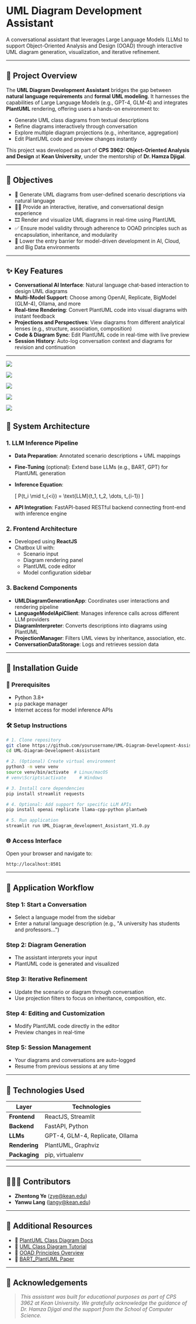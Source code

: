 
# UML Diagram Development Assistant

A conversational assistant that leverages Large Language Models (LLMs) to support Object-Oriented Analysis and Design (OOAD) through interactive UML diagram generation, visualization, and iterative refinement.

---

## 🧠 Project Overview

The **UML Diagram Development Assistant** bridges the gap between **natural language requirements** and **formal UML modeling**. It harnesses the capabilities of Large Language Models (e.g., GPT-4, GLM-4) and integrates **PlantUML** rendering, offering users a hands-on environment to:

- Generate UML class diagrams from textual descriptions
- Refine diagrams interactively through conversation
- Explore multiple diagram projections (e.g., inheritance, aggregation)
- Edit PlantUML code and preview changes instantly

This project was developed as part of **CPS 3962: Object-Oriented Analysis and Design** at **Kean University**, under the mentorship of **Dr. Hamza Djigal**.

---

## 🎯 Objectives

- 📐 Generate UML diagrams from user-defined scenario descriptions via natural language
- 🧑‍💻 Provide an interactive, iterative, and conversational design experience
- 🎞️ Render and visualize UML diagrams in real-time using PlantUML
- ✅ Ensure model validity through adherence to OOAD principles such as encapsulation, inheritance, and modularity
- 🚀 Lower the entry barrier for model-driven development in AI, Cloud, and Big Data environments

---

## ✨ Key Features

- **Conversational AI Interface**: Natural language chat-based interaction to design UML diagrams
- **Multi-Model Support**: Choose among OpenAI, Replicate, BigModel (GLM-4), Ollama, and more
- **Real-time Rendering**: Convert PlantUML code into visual diagrams with instant feedback
- **Projections and Perspectives**: View diagrams from different analytical lenses (e.g., structure, association, composition)
- **Code & Diagram Sync**: Edit PlantUML code in real-time with live preview
- **Session History**: Auto-log conversation context and diagrams for revision and continuation

---

![](https://img.plantuml.biz/plantuml/svg/bLRTRzis47yteF_Xa3vqVKYNVcsDKGHrdRKBq1R1lEwTaKuo6uhKI2gUD_H_tnr5onJjpjXBOjxzxll7ezuwBwplMmLdNpvzX6if6YjQkCO7LAPhKNjOE2S9HR_EIUw5L5Z15uUm5FGdMfmLisBs65P-gn24hi2liKLmwBtKZIjcxbxgJh3lKWdd5jvRUTTxl2cDNic_4IuECE-DzeF3EwEg0_KxKTutrlIwMXfbB3ogB-hNTNs8CxP26p7FonVuQXAg8pUYmQCeBkaQQwcffj8RItM4_zGiX_OCX8EUVepIZq8tFJc3JwP21OlRcu1HgeL7IZPhVwTw7D6xPl-6ca97VpOUea5Z4NNixTPvRAaNLB6mss9ciQInDDIVqxCxWt-A6S1ZkBMo9MlO67jVAxFX0g2aIJhumU6VFLb9ePumc3Ii8E_BPtDO6btBfhV8PS4g3ZRaN0OLYJEhvtF2ASeIfeq9HYvemZapUq71riB3HlerB8OMbYJ8O2_dy04rMk4Halg7b9ge8KLczceEl_pbBSrWxDYIaWXME2Zud5dzD8zZceOPfXL5cSdF5AYInwAGzBZ9wpaikavjHvjRQxvIbwJHGpp1shqmCx-aVei7dAReI9946rYmGfePisW__dpY5tFuG-A6v_w0rWcE1xyIcupT1iSFf8tdt9RfOf47ypdp42mrRb9PRasqUMziImpWHR8qbeb-sCOwO8xCwXaHY7fKedEqa2YFbfXAutCTjH67hdI3Vb3dzYzvs2KjX6dnryABE7LMyZ6t978jgg-zyt43tFAAGKykXl45NH0Uz9iOjYB6bsjuXtv3jtwicCSGPna0uLpClWrhOH6MYKKLadHhsRdXvYIJvIK5v-VfHTs99jTmn8NRjZjD-BeJ7Z1nfvZGOeoIad1qCUd6Jdf0Zj57MdmnuwKwfXeFariVPTcaUMt63KlAxFwcgfHUtESRNQg-mXzfHn1gsl1YDdOMdZwzIfiAStZpHWwsLrS4vCt6c2JNxs8ckNyNjQTZ3abZC3BPRpaqLGrEaywS0kzxTO3SS-T_8lypWOnzfmtIYJ0uvLx03cDbQ4BW4-rDM7qw0-RGP-EHNvbE2QbvAT5N4WolRaaqqwG6RpemzVHD_PrWVjl9KgZzmns-tE9TPn3jaB0m0scmSkISlewQDIakgRsaOV-SI8XZ-VCYH8fFApsyv_JGKHMTHSTV3vmTrOx1VHNBYfpYhaTw7d5-PxmtBNi_ycBHqqY1BfD0fcET21y2DdnljOCuHif2lAK3VR8Mity1)



![](https://img.plantuml.biz/plantuml/svg/bLRBRjim4BmRq3yGxg6Fm47Qea2HGn4tGOi02H3Kw5bWg9NCXYO9adBY1ldtBgs7AObIdOljQ6TtPuUpL2wieyQL6q7clszlo1MdXQ4RSWLR44flG3goj9OZ2dyjo59IiSC_oOq7p9DPCdjBLcudW52P4RU63H0Bpd5Ps6Hc7xZKr1TaWbgxTCxm-zB1DLDonVy2EHjWVYZfgeBtIcI3y7VA7WgZIfbTAg4CUPEVvL_pV8XJ9WDJOpwnp_2bqqfZ6Lf059NCwkWHaip9Sp8ZLKk2w1hy4oGOwhYIIwqh224BoXpVGYgeB4eidsvK1g8RuzA1qGRmimxiGUcUjNzgwyS1S10yiI20kLwZT--xqQoY6hPi8Tee1jQcfVNbZTferyRWoHaQv3CitWODI1IqYRMFcG1g42ctI7AlIxf60PNPLP0N_t4GygOcVkjvBpM_5DohtjEn8v_cAItHVj9nLZLuW5qGH5vQuQYJgfvmoHsd0fqv9jwKCg-SilRAzK7__eH3DqmUUy1-wb2Z1mTFm70nss3HEZZA_SweFsWY3DzIYIe5rBUK2telmAjJOnhJijAWGLmGgRjJhSKkUDpIAi2bqOfHLfU1z5VKqHLgx_UuuIPKWGCQB85dqd0AZyi3SYuW5kEPDrVEsxDefjcWgDueF6jyO82Yb18UEsO8beJXlHErK1tgcYyrO3NE37rOw0QysSf1dH2WIjSYUhgjS08ak798ktUU9yzup-5ElP30NVwucZNpuGEn5asph1N6gOWEKoj_LpbLHLX4zYzzv6xTMzCMlyRNae2EvzCCzM2ZJ8PhUGITflwUoc3vUXsM1_dkS6GxB5jVesnDSLaGCfohGIYPywAiDdKQsb24ZAFz0oooUwbUvBz0x0lPDTUuisFli_d7EVcmMEo_HwxgSuBC7ENoo3AHk_2r9SQMFwoJp2ADJa-_HUwpSu8MmvGHO_gaCLP7fCOshacRCk0nRV-NFzKxcGtCUKpBQD9KdsZ2Y5wJELF37eQwm1N0_t7_0G00)




![](https://editor.plantuml.com/uml/bLRTSzCu47_tZF-7dV80F9JZet3N3DCXjC0nGpiTSl2ksXj785j6aXioD_plx4gA8olXohsqqUvlltzQ-PLrmhYXLN3qwV83N4ZH6D721TwYqdsBdOEvjP9GzEkOv4v8XJLyiWZdWlv4YwEoA8lxf5_A3a5KJXjR5lu_URPeZa1O6EZ7AFqWkcOG3SAbhb71_FgznoZLmZqbcvMxKGEEw6rc7x6hqKH_9XwYGMCGkv38OcCTjd2ZXwuMPbCM1YkgeL7u6uKUmRzb0N0VherioHhMsdnTAhtc0g2YiYqyiFXj82ifr4C6auOLvFtyoGpETRUKpM2Gou85EYUxnlgSAwyYSMRrT4OuHLd2j37Uo7gDFsTcpoZOIZXOIxU2UMXXHO8CTZA3TzYX4GuXgJ-ar4GDAJApvpDuyzqPci7OiNDAmbjXKF0vitenYsEQXWdJYgBCv4yALCj3KKXwsEIl6SpxNcr6cskZlr2NfEv2FC7QdJ0pFwL-YrkSfcX9aaGBB5WWpOnPj1j_Fl77C_WiSSrplqLZ1SU3lubDscoyurlIndDkotGno8EvoZnuomxNgIot9jgyrQOb1eYk9cl3HDzluz9Z3ipg2H68UbIXjR1mb4TBJANnsPxQYA4hVT07TMv_miEkjAcdnLy89-BKMSd7t9B8DQ-_3DR53N0jA6Lqv2ACp-kySA_VnB05CRvQmMjqQxhrOyKyXZXB3_3dilWHriBSBnE3oYTfLxAtuUOaa-Kb1SV7wKNTYYRNSCJvsxOzJVYw5UunSQkOq6ACaf9mT37fnbQwHuxHHrfyMV1I7LEDXycjZx9iqhmsuuObPNP_KrLAB-xp-wvIGur_q8uWrBJXPJ5s5XuzEakR2ZDu-L86sxCp0l9cOqoIwoynazn_YThHCOUaCHYPxBSScgg2qwGpTu5tlTf3xhZpFv7_cK36lhiDqeamEEMUnuQnCZGXy1tjJLXzTmRCeIlja5-PNWdPyL9oAuJmwbP4iuxKu7GFUZbzK_yXcDlqiX9gzt3xpvnurnb4EyGlJ4yQh2qvDtfeLgGufVQIXlrp8ZwEuSyB7oa-hVJm7jD3HrNq1Yr_FN1sL3jwztKiAtAAknxfUS3vZNPEj-pzm8j5JoC5Eaq2wPvrmdy86F-zrGPnZ9I5U4K7-huhYvy0)




![](https://img.plantuml.biz/plantuml/svg/lHhDRkCs-XuWxq2aX_5qdC5qjmMsGJke9-Dc3DY9ONlci1U1bcYR3IKA8cLFMiojBr2WsEjU-e3x2FjHf6nI8cLdVdf9BFBxv_TBwISXSI7BbA6BjvCnUatnki0fUassXF4y9Pb40o4eGC6lIrWNT9sXiTg-E3yxFtk2vlA14II8b3HR2xJY1Lh20obGGN22bvHH-N1-9kvfbcD5EsPOY86K1LsMaenYditfhmIzQC7yp3EfgIyvIrhRht1ylovucINNd07NhrOlLlzQhTfml4X8OM3-4V-JVEUmoe4CNfCZKBWe-2wuAq1TmkL3JgvRKk7lapXPALiPJkZYcXS4NVCqvnaOM5oWtyxFa1OMmIcOGxWX6Icmf3mRvBa6GUWIpBKbXQZM8o61qXMGEgoznXBFOHaO6Go6itK9Zr7A4yAYc55WUeN6PdcYLWSvlQxM3KwYHOXe1fhb1O6_LxLpZ0vh1Xh7acv9v3Aw0iyem2LS68UW0w2bg-ofTeNY5zVoM6WX49pdZCRQBc2a5LsNsdesrBC89A0oYdfFpGBZE8bA0NGTfDxJAxJbD35G0eFinw488x5isA6d5QD9hI_WlEAS4PovQ1wRzsozEoWedIXc44PDvgw05fpDnGNA2nuJ8RIwy93cikTu7Jn8ybwv4EI5FhBWB04NPSwC1puhI0pH5J6MHWKHuFM2zEeVDKeVaVSaBYi6YJ5lbC4HWw2kVC2wm9QzOb3K6Bb9zAdhOo181a5UO_Pi2WSvG9LVu3mg_k1e0PrYC7_b3GUxRAYAnmVRd1zKtDUXxO-uVMIR2Ea87gqapYdu0c3I5NrS52bCNCgDmZMHSayUchm02CoKSvf9pzOI2uY4eYcXvgliTKos-engSsatSa3M-ym7RgfSQmr8ek7qJN8uZikqP1XeEYJ3hXjA2U5eqf5A4lUG-gZhOEfT9t6qJgYF5BPr6dgXUH1zrBH_JRxXgbyqdWM8PI0YoIEUamnJOw8mvMuY1T7fctmY7SuOJh4XSbmLE0Umfq5I5cybg2ZUbDbzCvCqk2xf-f5YVqJ-QDVVPku8LzSJ2YZOQajZ4WZ-TfZeV4tsUVWGjP-KM0CrQXzw7Xtxg4kz4qFB7pHEaV6frP2-DaeEcKFko3BI9GSKyDk4P6kQaKYrZW6Aq52dM6g2qATtIk8Sc444k7opfR-UYEXut7H_OXESGHgq76wBASDBHgB3gRhk59S5w2wj_MCEfJgu1ml-qMxaajVaeFE045RQ467JvWK5osFM85v1Hal6u_kz-nI4LMujDZGN-s3sCQFPXXGKPgMOV75UWCjZge7_1iKWdbRuRr1Bq1GA0HJGvCknMXCPUHrOfLwhCr1mbhSbHCG5pIk1Jd529vG2Cze-e1XVGxA1JbdtH4xoTgg40bnHHfem9jmaJGbCwsaEze1gke177vLWasRIRxGZBERGpG4r0N86k9dTQZQX--aH4l6Myb9qJuG1ADCeXO339Su7uYNMpZmx25fIMHQKWWhi58i4JaixbriYD59Luy4IwaXwgLZNfb1vYgpeUyjPDQGzyC2pi1AZI__pJarMMVMwKsC8X61K7GwqDdi0OVozPHnjD9-9J4j03bxPQyPYN105a96T8rSlu7z-4_aSg1xHktjspqs1bqNRfrhqZpOcf_Ao6tL_1tlK1EqkLZUYRQzH9mCfBEDml3nBVAxZCG7DybA6cebkL5vA6rS_VffasirOxIkzEYlPEWVayYQxHYmaIkvKjMag3g9zsFPCHBTc0tLPLES5Y22T6jnCkKy7LUiN7SqLBkUGKW8ALkE248BhX5Y2KlN1kQ9yAwjxMtIjEoVdYd8EP83uND6k-y8VVb2iQFpoPLtHdlscLpuWA_NObtHQDbU5FGvEadrn0HCwgQ7WpEsO8PWDQCjkzOPfXbqimSiYLcF6Yk_3iUvWmpStKpqQy6wbFLDtjADoOoRJUdHqejAs3ir4rKTUXMw4MvU0UzORd2MCEADBf7nOjrB-cp8eLmpQkmrdwe8CKfgw-d-yH2VEhOypOQr8PJvx9lmiqWqEHAPmnA9J97E166_KHAOo1OZmADO-OesBeSz3jJOQIIXqb1z7jjd0Lc-1kWqqc4x7e-l1OdHt6or6Y_6mTZ3qumblc2wwoBqRpkRmtoQuVV7y-nREP3YV3sw6qUnkF8m6y_belXZSBcmq7EJduBwT3sSscWhbRepHxM8ucyw62nVHyjcsXky6Yy7i86SqkdPr_Dz___fF24j9w47uuwyGWYMW1-_FtoyyuK4XMhSmBwXW9LcP6bSvdFxTT7Wx6EdViw4-iA7P6ey7au7-_MfqCxbxFHo7yiC2SdE8nNGCfW7tqKytiy7qpRlHl-tAzGJDxC7l_2pq8ktYcmlqzULbzJzm8tzLrLyCeO9UdaR8SpNtU2AX4T6bv65b4sbVsRZevsU1OlRy-SlWoyShTIbSeNSW-zg20s9N4JYDzJ4AtVnRQVuqfbwqZ-0KiDiHh2wL3wXXxr8q3daxS8e7lm-1Urmk1EepJGYsMsuxyPmakHyX8BkTSso9djIVEDnoII2BPF0FIPuZlWfvYyf24mYlAioWDsN0GYSs2Mq2hCAaGJDSaKC8CuR4Wv0aXPtw2m047HlQyU9-nVZk_0mgE5ACbK2L00LTRwGIeHNTYcJbEg10GbShegvbq9QIdHePr2KuI8yKb6a8z1SQXrisW1MbQiuhTJoybrnAdYhc7PyPQ6a4oc4VIgkIGPZi1OXszwwWpOiECuCZFGAAVcK5fniINRO8Vy3mfcg0XJ9mMcOcgf1g7mysKd3ZyGGwZ950lRkSP8DH7zsC9vVVzg6Kc9THC8_A-FbJLuoVuA5CsVy1)




![](https://img.plantuml.biz/plantuml/svg/hLdRRkCs47qFa7yWt8UwG19ijoXGv66nRf8k32HD43Veey18jCr6fbIIiflz-Wvl4abHijojWNLaQUOCENFcGkrd8J6NpQv4ivU7UtHByORZ7RebUr9MzOumYHP2K922gqkq8dytXEN42SxEpyxFlaSh-LuI98YKb6t4-Pbuewp62aXOXGNdrU6FBStV6142VKp9VE5LK_zQyOBmJlB7OKcSlstWWXKtLLbnzDtwm_gNzJeb_m18U4CM9TqmlQSSlWXFYJw1EsXEQzZlfANuyjCNT4_Ny8yHOyAAVyn_8Zz_61K_Re5Laemkl1CODAj5UgRMQvmNgTNTqZq5k1EsxpHIor1yyfmARCAv187PYo1yXh10ZL2XgpiPD5lKTKbpB6d5dY3GmiZHI6e5pW29bSIIF606WWPGg1kHB6I3vVWNmWZNq615o-EwZgJlCTiqWFTG5QHyubKEbYe3NfQxziQOrgAcDoK5NZejyojIiMjQAlhMdC1tQAqmpuSizjMr5kr-Hme0z1V9rUPzXzNTtKsiSLEnFU52E-mMIxo2u86YTRI-ZZJk_W6x39Ve_lu1BPwMMfJOc-0MMsCiTyxF99LGRVnorOK8_LdnjtLP7OpIab590HbAKmCnK_IiaKSM9q2_wf_dPmW-Yb_eyXFmvnejSkL75N6dOcI0atGFhD4aqqfKgMWcNOC_BIh9FCrCFvt_425Ozgbx-X9TMjljsgmCscDEyMj9X94kI0h3NmuOlqOtd2WHHWveWDIz9Mc2wpjrRRQbunPW3SIvnJAQBOy3tJJn8rMFb85odyDEqTDG005B0uWUgmFJrltFm1dEl5WMVHfu8MXzrWL00Gcr-bigwXA_etoBfLabr5BIWr1S8gmmr0N_hkccuTQQfUxJCduGCzOz9bguwyaZhDKq4QG4bsIb3KssKx6Pw--C5iSOOY3mdcHgBLdkht6O4bwUH7PZUruzLFVRdzh9shZZ5D80VjXwVex0_A07pjKRwgktU-zxpvRVp6FYtBkUuCY0zPv_Q9_kBKPGldk9u9Re9SoeTtfem_vfwW8qZdYepGAjotT6jLgZl4_aeMHum9IXGrlQJJAaEq0_8rRDwuvALGvsjKHSzH6Xaa83s8YDveVVmgyLZheqH3UWsO7AhMMklIEXWLqeHoIOx7Ndhc3uzxrMWeiYsvdnDPELIgoswiwV7-_lifVL1GfiNbrTJMenuQxiYApiGQ6J5V8j7UytyUerunAUclkmQZTcpTu69lSYJdAO7mDmxxhl0Zjw62Ve7rrkgDco8uZ2JR0wW1WgQTFtFBBOuMhtoH-CWDgG8RhEMrP7EC4GvGMhgchq6mGAzhO5LL5NJ13eJWrxCnBguoaxlhXDhYJqqjsWPg8wssOASvy0UaNohi24ZBGg8qPI-VAYIrB0NgIo4-cH4qP1XsUGT8NfF3Eovni8L0b5CGBm-D7pzh0VygDW4GL6Km1aCmSqTnSNi1wIDvfpXIsofoM56iTRxq_BYj587jzqD4F58GvHjvWL9MbRRWxLDoi0NizrTd3fd07pLqwsLGa7Jhyi9-iM199Zhvihw0Xml4eDUS02GmPOQAIWJtD3E9tQSgEwcMZqMIN5fAZX96VJ8DewOqRNwBLdqurT9tw6kuJ3WlgD-DaKgHQOXw83tJS-qdOrriL7Trz_G4gqtVx1k7Dm_EoKzhlyVNh7xUyawBh7ksngePgnnfFE8NEVk1VUEIXZU3TCtU4vr5IIBjSsxRHrcgdUQ6cVbz8xaZcQE8Uep_Z9JXtBthFkvgH51GkBNcYuvy5j7SB0BLqEAgbaLaSHJTY9Eb2qqy1Up7jTb_mVwNDmWB6kr0IUGSepzThtFs4uEcYG0tdD3FqWyUmAIM5TFtDsPYdOU3Xmojf_2Cfxwr2wQrlCs4bbj4i6vp1MDp9QxMdDSQaGJkcAumkg6gbMr5P4U-FRc_YZnZbzg4sMgtOaq-4kmiFJS0CRgQ-3urhN8qHJndFjnEhglw8QFAjEAB9Xontgi-aEa-orhGDx9z2X0_1ZhJO1uojXCFVaHFylXkLlt87lEf5-3rOlFzzRxtRrwFWBej4UmyWXczfdlgd3J30q_ZharEunmM2Yga_h76jQIZ-HqgDM0lxaBk4i3PRu_xqM9rwbMkvEg1l9h8dLqPwImrZQV8Q_q7l-1G00)









## 🧱 System Architecture

### 1. LLM Inference Pipeline
- **Data Preparation**: Annotated scenario descriptions + UML mappings
- **Fine-Tuning** (optional): Extend base LLMs (e.g., BART, GPT) for PlantUML generation
- **Inference Equation**:

  \[
  P(t_i \mid t_{<i}) = \text{LLM}(t_1, t_2, \dots, t_{i-1})
  \]

- **API Integration**: FastAPI-based RESTful backend connecting front-end with inference engine

### 2. Frontend Architecture
- Developed using **ReactJS**
- Chatbox UI with:
  - Scenario input
  - Diagram rendering panel
  - PlantUML code editor
  - Model configuration sidebar

### 3. Backend Components
- **UMLDiagramGenerationApp**: Coordinates user interactions and rendering pipeline
- **LanguageModelApiClient**: Manages inference calls across different LLM providers
- **DiagramInterpreter**: Converts descriptions into diagrams using PlantUML
- **ProjectionManager**: Filters UML views by inheritance, association, etc.
- **ConversationDataStorage**: Logs and retrieves session data

---

## 🔧 Installation Guide

### 📌 Prerequisites

- Python 3.8+
- `pip` package manager
- Internet access for model inference APIs

### 🛠️ Setup Instructions

```bash
# 1. Clone repository
git clone https://github.com/yourusername/UML-Diagram-Development-Assistant.git
cd UML-Diagram-Development-Assistant

# 2. (Optional) Create virtual environment
python3 -m venv venv
source venv/bin/activate  # Linux/macOS
# venv\Scripts\activate     # Windows

# 3. Install core dependencies
pip install streamlit requests

# 4. Optional: Add support for specific LLM APIs
pip install openai replicate llama-cpp-python plantweb

# 5. Run application
streamlit run UML_Diagram_development_Assistant_V1.0.py
````

### 🌐 Access Interface

Open your browser and navigate to:

```
http://localhost:8501
```

---

## 🧭 Application Workflow

### Step 1: Start a Conversation

* Select a language model from the sidebar
* Enter a natural language description (e.g., "A university has students and professors...")

### Step 2: Diagram Generation

* The assistant interprets your input
* PlantUML code is generated and visualized

### Step 3: Iterative Refinement

* Update the scenario or diagram through conversation
* Use projection filters to focus on inheritance, composition, etc.

### Step 4: Editing and Customization

* Modify PlantUML code directly in the editor
* Preview changes in real-time

### Step 5: Session Management

* Your diagrams and conversations are auto-logged
* Resume from previous sessions at any time

---

## 🧩 Technologies Used

| Layer         | Technologies                          |
| ------------- | ------------------------------------- |
| **Frontend**  | ReactJS, Streamlit                    |
| **Backend**   | FastAPI, Python                       |
| **LLMs**      | GPT-4, GLM-4, Replicate, Ollama |
| **Rendering** | PlantUML, Graphviz                    |
| **Packaging** | pip, virtualenv                       |


---

## 🧑‍🤝‍🧑 Contributors

* **Zhentong Ye** ([zye@kean.edu](mailto:zye@kean.edu))
* **Yanwu Lang** ([langy@kean.edu](mailto:langy@kean.edu))

---

## 🔗 Additional Resources

* 📘 [PlantUML Class Diagram Docs](https://plantuml.com/class-diagram)
* 🧭 [UML Class Diagram Tutorial](https://www.visual-paradigm.com/guide/uml-unified-modeling-language/uml-class-diagram-tutorial/)
* 📙 [OOAD Principles Overview](https://www.oodesign.com/)
* 🧪 [BART\_PlantUML Paper](https://arxiv.org/abs/2106.11037)

---

## 📌 Acknowledgements

> *This assistant was built for educational purposes as part of CPS 3962 at Kean University. We gratefully acknowledge the guidance of Dr. Hamza Djigal and the support from the School of Computer Science.*


